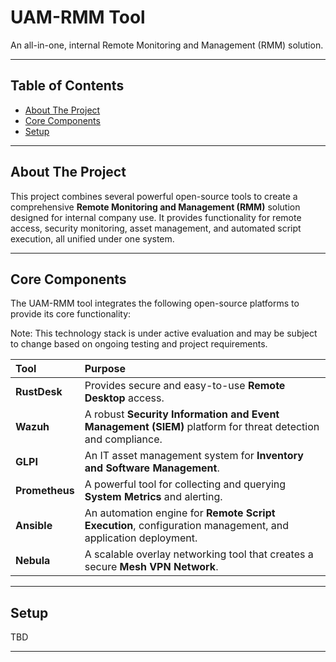 # UAM-RMM Tool

An all-in-one, internal Remote Monitoring and Management (RMM) solution.

---

## Table of Contents

- [About The Project](#about-the-project)
- [Core Components](#core-components)
- [Setup](#setup)

---

## About The Project

This project combines several powerful open-source tools to create a comprehensive **Remote Monitoring and Management (RMM)** solution designed for internal company use. It provides functionality for remote access, security monitoring, asset management, and automated script execution, all unified under one system.

---

## Core Components

The UAM-RMM tool integrates the following open-source platforms to provide its core functionality:

Note: This technology stack is under active evaluation and may be subject to change based on ongoing testing and project requirements.

| Tool | Purpose |
| :--- | :--- |
| **RustDesk** | Provides secure and easy-to-use **Remote Desktop** access. |
| **Wazuh** | A robust **Security Information and Event Management (SIEM)** platform for threat detection and compliance. |
| **GLPI** | An IT asset management system for **Inventory and Software Management**. |
| **Prometheus** | A powerful tool for collecting and querying **System Metrics** and alerting. |
| **Ansible** | An automation engine for **Remote Script Execution**, configuration management, and application deployment. |
| **Nebula** | A scalable overlay networking tool that creates a secure **Mesh VPN Network**. |

---

## Setup

TBD

---
